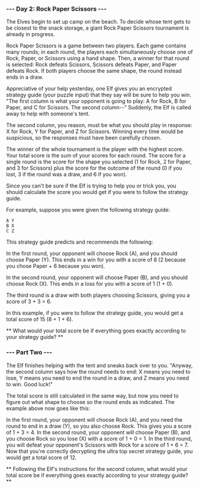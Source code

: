 ### --- Day 2: Rock Paper Scissors ---
The Elves begin to set up camp on the beach. To decide whose tent gets to be closest to the snack storage, a giant Rock Paper Scissors tournament is already in progress.

Rock Paper Scissors is a game between two players. Each game contains many rounds; in each round, the players each simultaneously choose one of Rock, Paper, or Scissors using a hand shape. Then, a winner for that round is selected: Rock defeats Scissors, Scissors defeats Paper, and Paper defeats Rock. If both players choose the same shape, the round instead ends in a draw.

Appreciative of your help yesterday, one Elf gives you an encrypted strategy guide (your puzzle input) that they say will be sure to help you win. "The first column is what your opponent is going to play: A for Rock, B for Paper, and C for Scissors. The second column--" Suddenly, the Elf is called away to help with someone's tent.

The second column, you reason, must be what you should play in response: X for Rock, Y for Paper, and Z for Scissors. Winning every time would be suspicious, so the responses must have been carefully chosen.

The winner of the whole tournament is the player with the highest score. Your total score is the sum of your scores for each round. The score for a single round is the score for the shape you selected (1 for Rock, 2 for Paper, and 3 for Scissors) plus the score for the outcome of the round (0 if you lost, 3 if the round was a draw, and 6 if you won).

Since you can't be sure if the Elf is trying to help you or trick you, you should calculate the score you would get if you were to follow the strategy guide.

For example, suppose you were given the following strategy guide:
```
A Y
B X
C Z
```
This strategy guide predicts and recommends the following:

In the first round, your opponent will choose Rock (A), and you should choose Paper (Y). This ends in a win for you with a score of 8 (2 because you chose Paper + 6 because you won).

In the second round, your opponent will choose Paper (B), and you should choose Rock (X). This ends in a loss for you with a score of 1 (1 + 0).

The third round is a draw with both players choosing Scissors, giving you a score of 3 + 3 = 6.

In this example, if you were to follow the strategy guide, you would get a total score of 15 (8 + 1 + 6).

** What would your total score be if everything goes exactly according to your strategy guide? **


### --- Part Two ---
The Elf finishes helping with the tent and sneaks back over to you. "Anyway, the second column says how the round needs to end: X means you need to lose, Y means you need to end the round in a draw, and Z means you need to win. Good luck!"

The total score is still calculated in the same way, but now you need to figure out what shape to choose so the round ends as indicated. The example above now goes like this:

In the first round, your opponent will choose Rock (A), and you need the round to end in a draw (Y), so you also choose Rock. This gives you a score of 1 + 3 = 4.
In the second round, your opponent will choose Paper (B), and you choose Rock so you lose (X) with a score of 1 + 0 = 1.
In the third round, you will defeat your opponent's Scissors with Rock for a score of 1 + 6 = 7.
Now that you're correctly decrypting the ultra top secret strategy guide, you would get a total score of 12.

** Following the Elf's instructions for the second column, what would your total score be if everything goes exactly according to your strategy guide? **